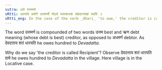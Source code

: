 ```yaml
---
sutra: धारे रुत्तमर्णः
vRtti: धारयतेः प्रयोगे उत्तमर्णौ योऽर्थ स्तत्कारकं संप्रदानसंज्ञं भवति ॥
vRtti_eng: In the case of the verb _dhari_ 'to owe,' the creditor is called _Sampradana_.
---
```

The word उत्तमर्ण is compounded of two words उत्तम best and ऋण debt meaning (whose debt is best) creditor, as opposed to अधमर्ण debtor. As देवदत्ताय शतं धारयति he owes hundred to _Devadatta_.

Why do we say 'the creditor is called Recipient'? Observe देवदत्ताय शतं धारयति ग्रामे he owes hundred to _Devadatta_ in the village. Here village is in the Locative case.
